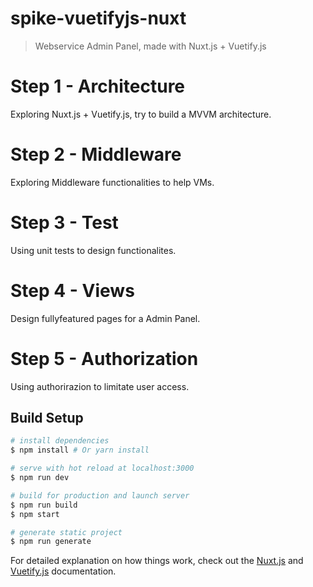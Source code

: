 # spike-vuetifyjs-nuxt

> Webservice Admin Panel, made with Nuxt.js + Vuetify.js

# Step 1 - Architecture
 Exploring Nuxt.js + Vuetify.js, try to build a MVVM architecture.

# Step 2 - Middleware
 Exploring Middleware functionalities to help VMs.

# Step 3 - Test
 Using unit tests to design functionalites.

# Step 4 - Views 
 Design fullyfeatured pages for a Admin Panel.

# Step 5 - Authorization
 Using authorirazion to limitate user access.


## Build Setup

``` bash
# install dependencies
$ npm install # Or yarn install

# serve with hot reload at localhost:3000
$ npm run dev

# build for production and launch server
$ npm run build
$ npm start

# generate static project
$ npm run generate
```

For detailed explanation on how things work, check out the [Nuxt.js](https://github.com/nuxt/nuxt.js) and [Vuetify.js](https://vuetifyjs.com/) documentation.

